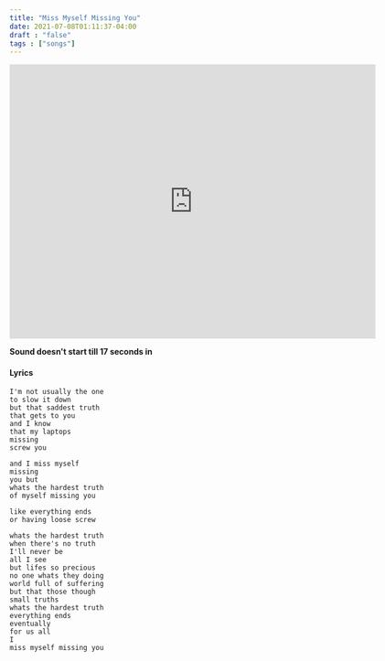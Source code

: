 ```yaml
---
title: "Miss Myself Missing You"
date: 2021-07-08T01:11:37-04:00
draft : "false"
tags : ["songs"]
---
```



<iframe src="https://archive.org/embed/womb-of-warcraft-shadowlands-poliw.-at" width="640" height="480" frameborder="0" webkitallowfullscreen="true" mozallowfullscreen="true" allowfullscreen></iframe>

<!--more-->

**Sound doesn't start till 17 seconds in**

#### Lyrics

```
I'm not usually the one
to slow it down
but that saddest truth
that gets to you
and I know
that my laptops
missing
screw you

and I miss myself
missing
you but
whats the hardest truth
of myself missing you

like everything ends
or having loose screw

whats the hardest truth
when there's no truth
I'll never be
all I see
but lifes so precious
no one whats they doing
world full of suffering
but that those though
small truths
whats the hardest truth
everything ends
eventually
for us all
I
miss myself missing you


```

<!--
♩     Musical quarter note     &#9833;
♪     Musical eighth note      &#9834;
♫     Musical single bar note  &#9835;
♬     Musical double bar note  &#9836;
𝄪     Double sharp note                  &#119082;
𝄆     Musical Symbol Left Repeat Sign    &#x1D106;
𝄇     Musical Symbol Right Repeat Sign   &#x1D107;
𝄈     Musical Symbol Repeat Dots         &#x1D108;
𝄐     Musical Symbol Fermata             &#x1D110;
𝄑     Musical Symbol Fermata Below       &#x1D111;
𝄒     Musical Symbol Breath Mark         &#x1D112;
𝆒     Musical Symbol Crescendo           &#x1D192;
𝆓     Musical Symbol Decrescendo         &#x1D193;
𝄫     Double flat note                   &#119083;
𝄞     G clef     &#119070;
𝄢     F clef     &#119074;
𝄡     C clef     &#119073; -->
